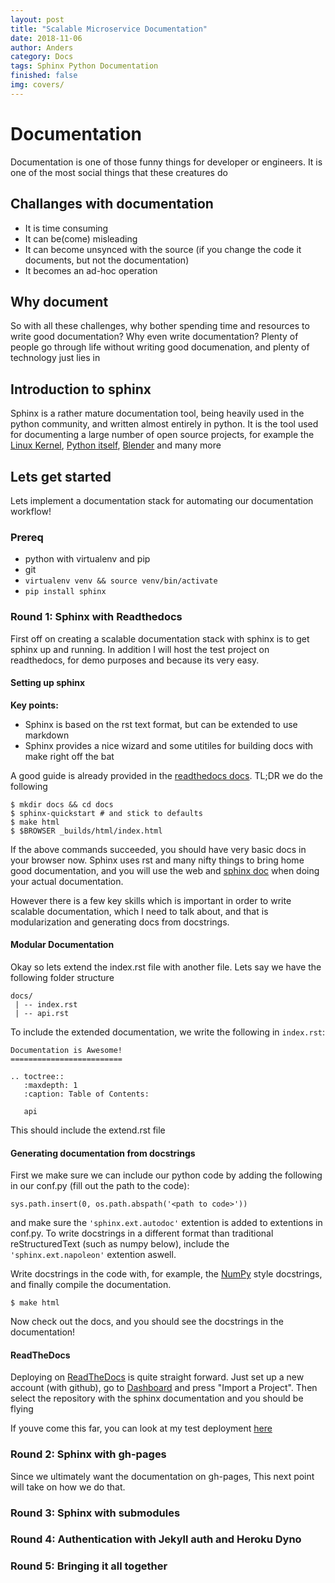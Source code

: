 ```yaml
---
layout: post
title: "Scalable Microservice Documentation"
date: 2018-11-06
author: Anders
category: Docs
tags: Sphinx Python Documentation
finished: false
img: covers/
---
```


# Documentation

Documentation is one of those funny things for developer or engineers. It is
one of the most social things that these creatures do 

## Challanges with documentation

- It is time consuming
- It can be(come) misleading
- It can become unsynced with the source (if you change the code it documents,
  but not the documentation)
- It becomes an ad-hoc operation

## Why document

So with all these challenges, why bother spending time and resources to write
good documentation? Why even write documentation? Plenty of people go through
life without writing good documenation, and plenty of technology just lies in

## Introduction to sphinx

Sphinx is a rather mature documentation tool, being heavily used in the python
community, and written almost entirely in python. It is the tool used for
documenting a large number of open source projects, for example the 
[Linux Kernel](https://www.kernel.org/doc/html/latest/index.html),
[Python itself](https://docs.python.org/3/),
[Blender](https://docs.blender.org/manual/en/latest/) and many more

## Lets get started

Lets implement a documentation stack for automating our documentation workflow!

### Prereq
- python with virtualenv and pip
- git
- `virtualenv venv && source venv/bin/activate`
- `pip install sphinx`

### Round 1: Sphinx with Readthedocs

First off on creating a scalable documentation stack with sphinx is to get
sphinx up and running. In addition I will host the test project on readthedocs,
for demo purposes and because its very easy.

#### Setting up sphinx

**Key points:**
- Sphinx is based on the rst text format, but can be extended to use markdown
- Sphinx provides a nice wizard and some utitiles for building docs with make
  right off the bat

A good guide is already provided in the [readthedocs docs](https://docs.readthedocs.io/en/latest/intro/getting-started-with-sphinx.html).  TL;DR we do the following

```
$ mkdir docs && cd docs
$ sphinx-quickstart # and stick to defaults
$ make html
$ $BROWSER _builds/html/index.html
```

If the above commands succeeded, you should have very basic docs in your browser
now. Sphinx uses rst and many nifty things to bring home good documentation,
and you will use the web and [sphinx doc](http://www.sphinx-doc.org/) when
doing your actual documentation.

However there is a few key skills which is important in order to write scalable
documentation, which I need to talk about, and that is modularization and
generating docs from docstrings.

#### Modular Documentation

Okay so lets extend the index.rst file with another file. Lets say we have the
following folder structure

```
docs/
 | -- index.rst
 | -- api.rst
```

To include the extended documentation, we write the following in `index.rst`:

```
Documentation is Awesome!
=========================

.. toctree::
   :maxdepth: 1
   :caption: Table of Contents:

   api
```

This should include the extend.rst file

#### Generating documentation from docstrings

First we make sure we can include our python code by adding the following in
our conf.py (fill out the path to the code):
```
sys.path.insert(0, os.path.abspath('<path to code>'))
```
and make sure the `'sphinx.ext.autodoc'` extention is added to extentions in
conf.py. To write docstrings in a different format than traditional
reStructuredText (such as numpy below), include the `'sphinx.ext.napoleon'` extention aswell.

Write docstrings in the code with, for example, the [NumPy](http://www.sphinx-doc.org/en/1.5/ext/example_numpy.html#example-numpy)
style docstrings, and finally compile the documentation.

`$ make html`

Now check out the docs, and you should see the docstrings in the documentation!

#### ReadTheDocs

Deploying on [ReadTheDocs](https://readthedocs.org) is quite straight forward.
Just set up a new account (with github), go to [Dashboard](https://readthedocs.org/dashboard/)
and press "Import a Project".  Then select the repository with the sphinx
documentation and you should be flying

If youve come this far, you can look at my test deployment [here](https://docme.readthedocs.io)

### Round 2: Sphinx with gh-pages
Since we ultimately want the documentation on gh-pages, This next point will
take on how we do that.

### Round 3: Sphinx with submodules
### Round 4: Authentication with Jekyll auth and Heroku Dyno
### Round 5: Bringing it all together

